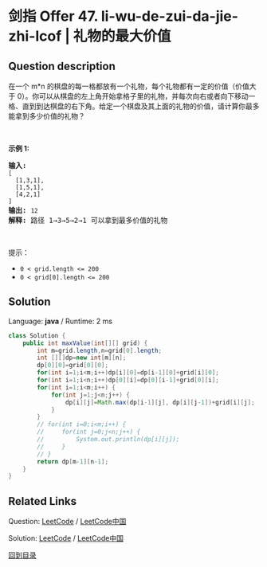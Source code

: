 ﻿# 剑指 Offer 47. li-wu-de-zui-da-jie-zhi-lcof | 礼物的最大价值

## Question description

<!--If you want to use the English description, use English description is not available for the problem. Please switch to Chinese. instead-->
<p>在一个 m*n 的棋盘的每一格都放有一个礼物，每个礼物都有一定的价值（价值大于 0）。你可以从棋盘的左上角开始拿格子里的礼物，并每次向右或者向下移动一格、直到到达棋盘的右下角。给定一个棋盘及其上面的礼物的价值，请计算你最多能拿到多少价值的礼物？</p>

<p>&nbsp;</p>

<p><strong>示例 1:</strong></p>

<pre><strong>输入:</strong> 
<code>[
&nbsp; [1,3,1],
&nbsp; [1,5,1],
&nbsp; [4,2,1]
]</code>
<strong>输出:</strong> <code>12
</code><strong>解释:</strong> 路径 1&rarr;3&rarr;5&rarr;2&rarr;1 可以拿到最多价值的礼物</pre>

<p>&nbsp;</p>

<p>提示：</p>

<ul>
	<li><code>0 &lt; grid.length &lt;= 200</code></li>
	<li><code>0 &lt; grid[0].length &lt;= 200</code></li>
</ul>




## Solution

Language: **java**  /  Runtime: 2 ms

```java
class Solution {
    public int maxValue(int[][] grid) {
        int m=grid.length,n=grid[0].length;
        int [][]dp=new int[m][n];
        dp[0][0]=grid[0][0];
        for(int i=1;i<m;i++)dp[i][0]=dp[i-1][0]+grid[i][0];
        for(int i=1;i<n;i++)dp[0][i]=dp[0][i-1]+grid[0][i];
        for(int i=1;i<m;i++) {
            for(int j=1;j<n;j++) {
                dp[i][j]=Math.max(dp[i-1][j], dp[i][j-1])+grid[i][j];
            }
        }
        // for(int i=0;i<m;i++) {
        //     for(int j=0;j<n;j++) {
        //         System.out.println(dp[i][j]);
        //     }
        // }
        return dp[m-1][n-1];
    }
}
```



## Related Links

Question: [LeetCode](https://leetcode.com/problems/li-wu-de-zui-da-jie-zhi-lcof/description/)  /  [LeetCode中国](https://leetcode-cn.com/problems/li-wu-de-zui-da-jie-zhi-lcof/description/)

Solution: [LeetCode](https://leetcode.com/articles/li-wu-de-zui-da-jie-zhi-lcof/)  /  [LeetCode中国](https://leetcode-cn.com/articles/li-wu-de-zui-da-jie-zhi-lcof/)

[回到目录](../README.md)